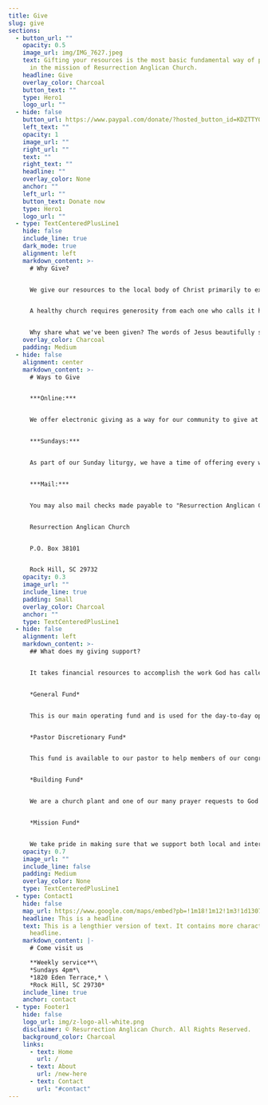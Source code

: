 ```yaml
---
title: Give
slug: give
sections:
  - button_url: ""
    opacity: 0.5
    image_url: img/IMG_7627.jpeg
    text: Gifting your resources is the most basic fundamental way of participating
      in the mission of Resurrection Anglican Church.
    headline: Give
    overlay_color: Charcoal
    button_text: ""
    type: Hero1
    logo_url: ""
  - hide: false
    button_url: https://www.paypal.com/donate/?hosted_button_id=KDZTTYG3UZPE6
    left_text: ""
    opacity: 1
    image_url: ""
    right_url: ""
    text: ""
    right_text: ""
    headline: ""
    overlay_color: None
    anchor: ""
    left_url: ""
    button_text: Donate now
    type: Hero1
    logo_url: ""
  - type: TextCenteredPlusLine1
    hide: false
    include_line: true
    dark_mode: true
    alignment: left
    markdown_content: >-
      # Why Give?


      We give our resources to the local body of Christ primarily to express gratitude and trust in our generous God who has freely given us all things, first and foremost his grace. In the words of Paul, “For you know the grace of our Lord Jesus Christ, that though he was rich, yet for your sake he became poor, so that you by his poverty might become rich" (2 Corinthians 8:9).


      A healthy church requires generosity from each one who calls it home in order to operate and fulfill it's mission.


      Why share what we've been given? The words of Jesus beautifully summarize: "Freely you have received; freely give" (Matthew 10:8).
    overlay_color: Charcoal
    padding: Medium
  - hide: false
    alignment: center
    markdown_content: >-
      # Ways to Give


      ***Online:***


      We offer electronic giving as a way for our community to give at anytime and to automate the important. You may make a one-time gift, or you can easily set up your recurring tithe if you wish.


      ***Sundays:***


      As part of our Sunday liturgy, we have a time of offering every week where we express our gratitude by giving our lives and our resources to God. We give financially, but this part of our service is a deeper call to offer our entire lives to God with thanksgiving.


      ***Mail:*** 


      You may also mail checks made payable to "Resurrection Anglican Church" to:


      Resurrection Anglican Church


      P.O. Box 38101


      Rock Hill, SC 29732
    opacity: 0.3
    image_url: ""
    include_line: true
    padding: Small
    overlay_color: Charcoal
    anchor: ""
    type: TextCenteredPlusLine1
  - hide: false
    alignment: left
    markdown_content: >-
      ## What does my giving support?


      It takes financial resources to accomplish the work God has called us to do for our community, our city, and the world. Your faithful giving helps support the spiritual formation of our community and the spread of the gospel. It supports mission initiatives in our city and around the world. It allows us to maintain a space for friends, family, and neighbors to gather, as well as worship together.


      *General Fund*


      This is our main operating fund and is used for the day-to-day operations of our church. These funds may also be allocated by our Vestry to the other funds listed below as needed and when possible.


      *Pastor Discretionary Fund*


      This fund is available to our pastor to help members of our congregation or residents of our neighborhood who may be in crisis and need some moderate financial assistance. The use of the funds are at the discretion of Bill Scott, our Rector, as he and the leadership identify individuals who are in significant need.


      *Building Fund*


      We are a church plant and one of our many prayer requests to God is that our growth would lead to a future permanent home for Resurrection Anglican Church. The balance of this fund would allow us to one day in our future acquire a space that can be used for God's glory here in Rock Hill as we continue to share his love with this wonderful city.


      *Mission Fund*


      We take pride in making sure that we support both local and international missions initiatives. Giving to this fund ensures that we continue to support outreach initiatives within our city of Rock Hill as well as assisting other missions partners globally.
    opacity: 0.7
    image_url: ""
    include_line: false
    padding: Medium
    overlay_color: None
    type: TextCenteredPlusLine1
  - type: Contact1
    hide: false
    map_url: https://www.google.com/maps/embed?pb=!1m18!1m12!1m3!1d13079.972502539167!2d-80.99647495338147!3d34.95678098181917!2m3!1f0!2f0!3f0!3m2!1i1024!2i768!4f13.1!3m3!1m2!1s0x0%3A0xd0c91ab7c5b8691d!2sResurrection%20Anglican%20Church!5e0!3m2!1sen!2sus!4v1666213161340!5m2!1sen!2sus
    headline: This is a headline
    text: This is a lengthier version of text. It contains more characters than the
      headline.
    markdown_content: |-
      # C﻿ome visit us

      **W﻿eekly service**\
      *S﻿undays 4pm*\
      *1820 Eden Terrace,* \
      *Rock Hill, SC 29730*
    include_line: true
    anchor: contact
  - type: Footer1
    hide: false
    logo_url: img/z-logo-all-white.png
    disclaimer: © Resurrection Anglican Church. All Rights Reserved.
    background_color: Charcoal
    links:
      - text: Home
        url: /
      - text: About
        url: /new-here
      - text: Contact
        url: "#contact"
---
```

